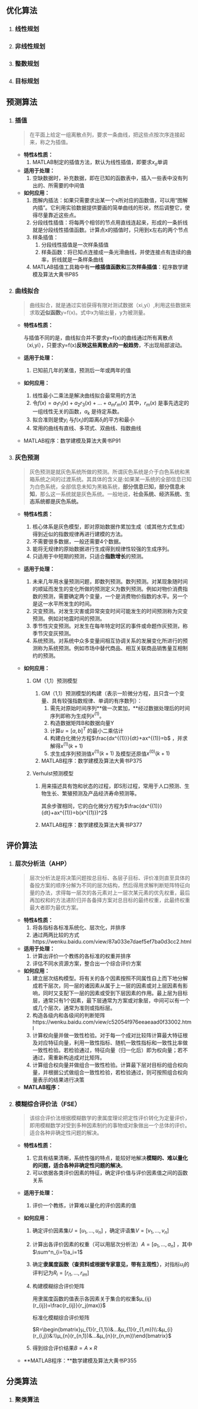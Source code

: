 ## 优化算法

1. ### 线性规划

2. ### 非线性规划

3. ### 整数规划

4. ### 目标规划

## 预测算法

1. ### 插值

   > 在平面上给定一组离散点列，要求一条曲线，把这些点按次序连接起来，称之为插值。

   - **特性&性质：** 
     1. MATLAB制定的插值方法，默认为线性插值，即要求$x_o$单调
   - **适用于处理：**
     1. 空缺数据时，补充数据，即在已知的函数表中，插入一些表中没有列出的、所需要的中间值
   - **如何应用：**
     1. 图解内插法：如果只需要求出某一个x所对应的函数值，可以用“图解内插”。它利用实验数据提供要画的简单曲线的形状，然后调整它，使得尽量靠近这些点。
     2. 分段线性插值：将每两个相邻的节点用直线连起来，形成的一条折线就是分段线性插值函数。计算点x的插值时，只用到x左右的两个节点
     3. 样条插值：
        1. 分段线性插值是一次样条插值
        2. 样条函数：将已知点连接成一条光滑曲线，并使连接点有连续的曲率，折线就是一条样条曲线
     4. MATLAB插值工具箱中有**一维插值函数和三次样条插值**：程序数学建模及算法大黄书P85

2. ### 曲线拟合

   > 曲线拟合，就是通过实验获得有限对测试数据（xi,yi）,利用这些数据来求取**近似函数**y=f(x)。式中x为输出量，y为被测量。

   - **特性&性质：**

     与插值不同的是，曲线拟合并不要求y=f(x)的曲线通过所有离散点（xi,yi），只要求y=f(x)**反映这些离散点的一般趋势**，不出现局部波动。

   - **适用于处理：**

     1. 已知前几年的某值，预测后一年或两年的值

   - **如何应用：**

     1. 线性最小二乘法是解决曲线拟合最常用的方法
     2. 令$f(x)=a_1r_1(x)+a_2r_3(x)+...+a_mr_m(x)$ 其中，$r_m(x)$ 是事先选定的一组线性无关的函数，$a_k$ 是待定系数。
     3. 拟合准则是使$y_i$ 与$f(x_i)$的距离$δ_i$的平方和最小
     4. 常用的曲线有直线、多项式、双曲线、指数曲线

   - MATLAB程序：数学建模及算法大黄书P91

3. ### 灰色预测

   > 灰色预测是就灰色系统所做的预测。所谓灰色系统是介于白色系统和黑箱系统之间的过渡系统。其具体的含义是:如果某一系统的全部信息已知为白色系统，全部信息未知为黑箱系统，**部分信息已知，部分信息未知**，那么这一系统就是灰色系统。一般地说，**社会系统、经济系统、生态系统都是灰色系统。**

   - **特性&性质：**

     1. 核心体系是灰色模型，即对原始数据作累加生成（或其他方式生成）得到近似的指数规律再进行建模的方法。
     2. 不需要很多数据，一般还需要4个数据。
     3. 能将无规律的原始数据进行生成得到规律性较强的生成序列。
     4. 只适用于中短期的预测，只适合**指数增长**的预测。

   - **适用于处理：**

     1. 未来几年用水量预测问题，即数列预测。数列预测。对某现象随时间的顺延而发生的变化所做的预测定义为数列预测。例如对物价消费指数的预测，需要确定两个变量，一个是消费物价指数的水平。另一个是这一水平所发生的时间。
     2. 灾变预测。对发生灾害或异常突变时间可能发生的时间预测称为灾变预测。例如对地震时间的预测。
     3. 季节性灾变预测。对发生在每年特定时区的事件或命题作灰预测，称季节灾变灰预测。
     4. 系统预测。对系统中众多变量间相互协调关系的发展变化所进行的预测称为系统预测。例如市场中替代商品、相互关联商品销售量互相制约的预测。

   - **如何应用：**

     1. GM（1,1）预测模型

        1. GM（1,1）预测模型的构建（表示一阶微分方程，且只含一个变量、具有较强指数规律、单调的有序数列）：
           1. 需先对原始时间序列**做一次累加，**经过数据处理后的时间序列即称为生成列$x^{(1)}$。
           2. 构造数据矩阵B和数据向量Y
           3. 计算$u=[a,b]^T$ 的最小二乘估计
           4. 构建白化微分方程$\frac{dx^{(1)}}{dt}+ax^{(1)}=b$ ，并求解得$x^{(1)}(k+1)$ 
           5. 求生成序列预测值$x^{(1)}(k+1)$ 及模型还原值$x^{(0)}(k+1)$
        2. MATLAB程序：数学建模及算法大黄书P375

     2. Verhulst预测模型 

        1. 用来描述具有饱和状态的过程，即S形过程，常用于人口预测、生物生长、繁殖预测及产品经济寿命预测等。

           其余步骤相同，它的白化微分方程为$\frac{dx^{(1)}}{dt}+ax^{(1)}=b(x^{(1)})^2$ 	

        2. MATLAB程序：数学建模及算法大黄书P377

## 评价算法

1. ### 层次分析法（AHP）

   > 层次分析法是将决策问题按总目标、各层子目标、评价准则直至具体的备投方案的顺序分解为不同的层次结构，然后得用求解判断矩阵特征向量的办法，求得每一层次的各元素对上一层次某元素的优先权重，最后再加权和的方法递阶归并各备择方案对总目标的最终权重，此最终权重最大者即为最优方案。

   - **特性&性质：**
     1. 将各指标各标准系统化、层次化，并排序
     2. 通过两两比较的方式https://wenku.baidu.com/view/87a033e7daef5ef7ba0d3cc2.html
   - **适用于处理：**
     1. 计算出评价一个教练的各标准的权重并排序
     2. 评估不同水资源方案，整合出一个综合评价方案
   - **如何应用：**
     1. 建立层次结构模型。将有关的各个因素按照不同属性自上而下地分解成若干层次，同一层的诸因素从属于上一层的因素或对上层因素有影响，同时又支配下一层的因素或受到下层因素的作用。最上层为目标层，通常只有1个因素，最下层通常为方案或对象层，中间可以有一个或几个层次，通常为准则或指标层。
     2. 构造各级内和各级间的判断矩阵https://wenku.baidu.com/view/c52054f976eeaeaad0f33002.html
     3. 计算权向量并做一致性检验。对于每一个成对比较阵计算最大特征根及对应特征向量，利用一致性指标、随机一致性指标和一致性比率做一致性检验。若检验通过，特征向量（归一化后）即为权向量；若不通过，需重新构追成对比矩阵。
     4. 计算组合权向量并做组合一致性检验。计算最下层对目标的组合权向量，并根据公式做组合一致性检验，若检验通过，则可按照组合权向量表示的结果进行决策
   - **MATLAB程序：**

2. ### 模糊综合评价法（FSE）

   > 该综合评价法根据模糊数学的隶属度理论把定性评价转化为定量评价，即用模糊数学对受到多种因素制约的事物或对象做出一个总体的评价。适合各种非确定性问题的解决。

   - **特性&性质：**

     1. 它具有结果清晰，系统性强的特点，能较好地解决**模糊的、难以量化的问题，适合各种非确定性问题的解决**。
     2. 可以依据各类评价因素的特征，确定评价值与评价因素值之间的函数关系

   - **适用于处理：**

     1. 评价一个教练，计算难以量化的评价因素的值

   - **如何应用：**

     1. 确定评价因素集$U=[u_1,...,u_n]$ ，确定评语集$V=[v_1,...,v_n]$

     2. 计算出各评价因素的权重（可以用层次分析法）$A=[a_1,...,a_n]$ ，其中$\sum^n_{i=1}a_i=1$

     3. 确定**隶属度函数（查资料或根据专家意见，带有主观性）**，对指标$u_i$的评判记为$R_i=[r_{i1},...,r_{im}]$

     4. 构建模糊综合评价矩阵

        用隶属度函数的值表示各因素关于集合的权重$µ_{ij}(r_{ij})=\frac{r_{ij}}{r_j(max)}$

        标准化模糊综合评价矩阵

        $R=\begin{bmatrix}µ_{1}(r_{1,1})&...&µ_{1}(r_{1,m})\\:&µ_{i}(r_{i,j})&:\\µ_{n}(r_{n,1})&...&µ_{n}(r_{n,m})\end{bmatrix}$

     5. 得到综合评价结果$B=A× R$

   - **MATLAB程序：**数学建模及算法大黄书P355

## 分类算法

1. ### 聚类算法

   ​